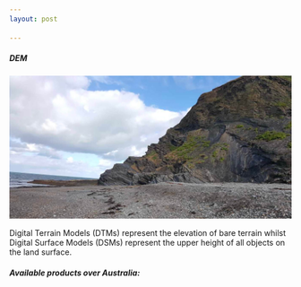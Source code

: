 ```yaml
---
layout: post

---
```


<div class="container">
    <div class="row">
        <div class="col-12 mt-60">
            <h5 class="common-title">DEM</h5>
        </div>
        <div class="col-xs-12 col-sm-12 col-ms-9 col-lg-9 col-xl-9 col-xxl-9">
            <div class="common-image pb-5">
                <img src="/assets/img/wales/big/dem.jpg" class="img-fluid" alt="Digital Terrain Models">
            </div>
            <div>
                <p>Digital Terrain Models (DTMs) represent the elevation of bare terrain whilst Digital Surface Models (DSMs) represent the upper height of all objects on the land surface.</p>
            </div>
            <div class="py-5">
                <h5 class="font-weight-bold mb-4">Available products over Australia:</h5>
                <ul class="list-title">
                </ul>
            </div>
        </div>
    </div>
</div>

